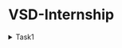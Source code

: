 # VSD-Internship

<details>
  <summary>Task1</summary>

![Screenshot 2024-11-![Screenshot 2024-11-22 221508](https://github.com/user-attachments/assets/50aa3dfb-6ff1-4a69-a855-42ec5ddc2c53)
22 201754](https://github.com/user-attachments/assets/aae3e141-104d-4071-85e0-1a36aa5a3670)
![Screenshot 2024-11-23 223821](https://github.com/user-attachments/assets/d2c396a5-cf48-4641-ac9a-4f27c9035a0b)
![Screenshot 2024-11-26 155243](https://github.com/user-attachments/assets/4d65996d-bb5a-4f10-9a29-bd3ad835537e)
![Screenshot 2024-11-26 154713](https://github.com/user-attachments/assets/38855369-42ec-4ec1-9d8f-00d604b16c76)
![Screenshot 2024-11-26 155157](https://github.com/user-attachments/assets/d4aa7f4a-32cf-42b0-90e6-129c1f9570d8)




</details>
